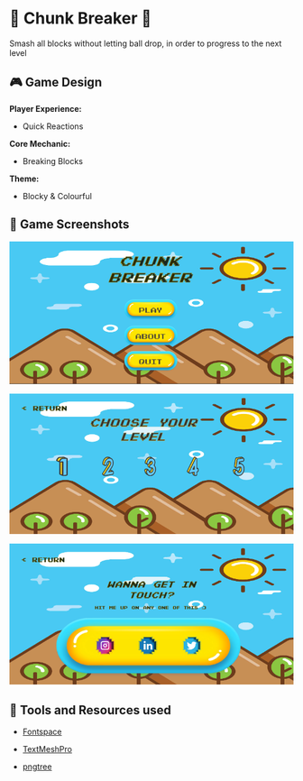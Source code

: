 # :sparkler: Chunk Breaker :sparkler:

Smash all blocks without letting ball drop, in order to progress to the next level
 
## :video_game: Game Design

**Player Experience:**

- Quick Reactions

**Core Mechanic:**

- Breaking Blocks

**Theme:**

- Blocky & Colourful

## :iphone: Game Screenshots

![Main Menu](https://github.com/danishsshaikh/Chunk-Breaker/blob/master/Assets/Game_ScreenShots/Mainmenu.PNG)
 
![Level Menu](https://github.com/danishsshaikh/Chunk-Breaker/blob/master/Assets/Game_ScreenShots/Levelmenu.PNG)

![About Menu](https://github.com/danishsshaikh/Chunk-Breaker/blob/master/Assets/Game_ScreenShots/Aboutmenu.PNG)



## :link: Tools and Resources used 

- [Fontspace](https://www.fontspace.com/)

- [TextMeshPro](https://docs.unity3d.com/Packages/com.unity.textmeshpro@1.2/manual/index.html)

- [pngtree](https://pngtree.com/)
